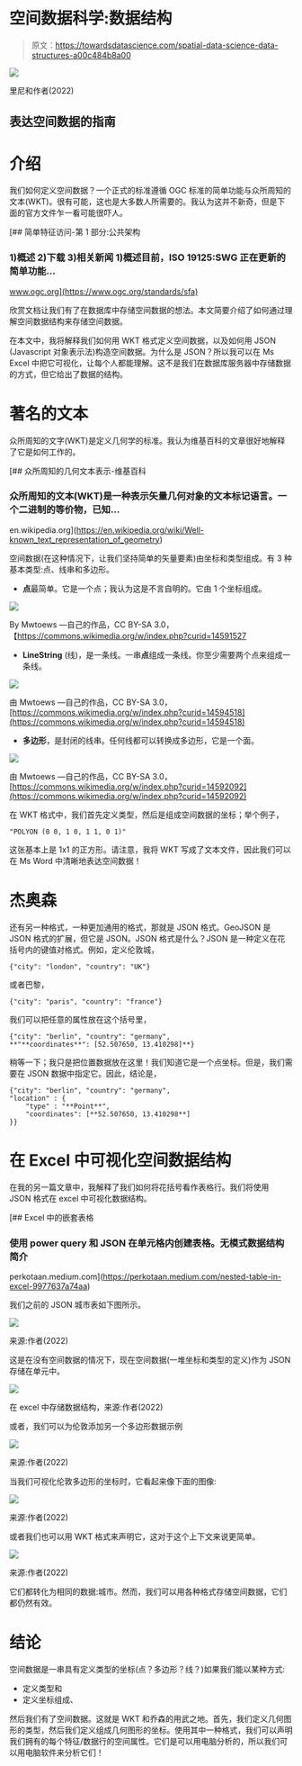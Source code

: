 # 空间数据科学:数据结构

> 原文：<https://towardsdatascience.com/spatial-data-science-data-structures-a00c484b8a00>

![](img/90a883a760056a40a0eeab35f7b40eb9.png)

里尼和作者(2022)

## 表达空间数据的指南

# 介绍

我们如何定义空间数据？一个正式的标准遵循 OGC 标准的简单功能与众所周知的文本(WKT)。很有可能，这也是大多数人所需要的。我认为这并不新奇，但是下面的官方文件乍一看可能很吓人。

[](https://www.ogc.org/standards/sfa) [## 简单特征访问-第 1 部分:公共架构

### 1)概述 2)下载 3)相关新闻 1)概述目前，ISO 19125:SWG 正在更新的简单功能…

www.ogc.org](https://www.ogc.org/standards/sfa) 

欣赏文档让我们有了在数据库中存储空间数据的想法。本文简要介绍了如何通过理解空间数据结构来存储空间数据。

在本文中，我将解释我们如何用 WKT 格式定义空间数据，以及如何用 JSON (Javascript 对象表示法)构造空间数据。为什么是 JSON？所以我可以在 Ms Excel 中把它可视化，让每个人都能理解。这不是我们在数据库服务器中存储数据的方式，但它给出了数据的结构。

# 著名的文本

众所周知的文字(WKT)是定义几何学的标准。我认为维基百科的文章很好地解释了它是如何工作的。

[](https://en.wikipedia.org/wiki/Well-known_text_representation_of_geometry) [## 众所周知的几何文本表示-维基百科

### 众所周知的文本(WKT)是一种表示矢量几何对象的文本标记语言。一个二进制的等价物，已知…

en.wikipedia.org](https://en.wikipedia.org/wiki/Well-known_text_representation_of_geometry) 

空间数据(在这种情况下，让我们坚持简单的矢量要素)由坐标和类型组成。有 3 种基本类型:点、线串和多边形。

*   **点**最简单。它是一个点；我认为这是不言自明的。它由 1 个坐标组成。

![](img/a0b1a93c2228e72a8701e7da3aaf84c7.png)

By Mwtoews —自己的作品，CC BY-SA 3.0，【https://commons.wikimedia.org/w/index.php?curid=14591527 

*   **LineString** (线)，是一条线。一串**点**组成一条线。你至少需要两个点来组成一条线。

![](img/d02a2389656c53feee4492bdfa692eb9.png)

由 Mwtoews —自己的作品，CC BY-SA 3.0，[https://commons.wikimedia.org/w/index.php?curid=14594518](https://commons.wikimedia.org/w/index.php?curid=14594518)

*   **多边形**，是封闭的线串。任何线都可以转换成多边形，它是一个面。

![](img/bfd9a5ad4d901f5b7db9de286b35cdc5.png)

由 Mwtoews —自己的作品，CC BY-SA 3.0，[https://commons.wikimedia.org/w/index.php?curid=14592092](https://commons.wikimedia.org/w/index.php?curid=14592092)

在 WKT 格式中，我们首先定义类型，然后是组成空间数据的坐标；举个例子，

```
"POLYON (0 0, 1 0, 1 1, 0 1)"
```

这张基本上是 1x1 的正方形。请注意，我将 WKT 写成了文本文件，因此我们可以在 Ms Word 中清晰地表达空间数据！

# 杰奥森

还有另一种格式，一种更加通用的格式，那就是 JSON 格式。GeoJSON 是 JSON 格式的扩展，但它是 JSON。JSON 格式是什么？JSON 是一种定义在花括号内的键值对格式。例如，定义伦敦城，

```
{"city": "london", "country": "UK"}
```

或者巴黎，

```
{"city": "paris", "country": "france"}
```

我们可以把任意的属性放在这个括号里，

```
{"city": "berlin", "country": "germany", 
**"**coordinates**": [52.507650, 13.410298]**}
```

稍等一下；我只是把位置数据放在这里！我们知道它是一个点坐标。但是，我们需要在 JSON 数据中指定它。因此，结论是，

```
{"city": "berlin", "country": "germany",
"location" : {
    "type" : "**Point**",
    "coordinates": [**52.507650, 13.410298**]
}}
```

# 在 Excel 中可视化空间数据结构

在我的另一篇文章中，我解释了我们如何将花括号看作表格行。我们将使用 JSON 格式在 excel 中可视化数据结构。

[](https://perkotaan.medium.com/nested-table-in-excel-9977637a74aa) [## Excel 中的嵌套表格

### 使用 power query 和 JSON 在单元格内创建表格。无模式数据结构简介

perkotaan.medium.com](https://perkotaan.medium.com/nested-table-in-excel-9977637a74aa) 

我们之前的 JSON 城市表如下图所示。

![](img/5e72073cb0344da68553a0342783175b.png)

来源:作者(2022)

这是在没有空间数据的情况下，现在空间数据(一堆坐标和类型的定义)作为 JSON 存储在单元中。

![](img/b02df03041af8e4ff48465ee9421eb34.png)

在 excel 中存储数据结构，来源:作者(2022)

或者，我们可以为伦敦添加另一个多边形数据示例

![](img/e45d9193f5035df2631ba55472b26324.png)

来源:作者(2022)

当我们可视化伦敦多边形的坐标时，它看起来像下面的图像:

![](img/8d1921791591edeba6d4e916e4209324.png)

来源:作者(2022)

或者我们也可以用 WKT 格式来声明它，这对于这个上下文来说更简单。

![](img/1d721177e543bc97188fa51dd9a3fc1a.png)

来源:作者(2022)

它们都转化为相同的数据:城市。然而，我们可以用各种格式存储空间数据，它们都仍然有效。

# 结论

空间数据是一串具有定义类型的坐标(点？多边形？线？)如果我们能以某种方式:

*   定义类型和
*   定义坐标组成、

然后我们有了空间数据。这就是 WKT 和乔森的用武之地。首先，我们定义几何图形的类型，然后我们定义组成几何图形的坐标。使用其中一种格式，我们可以声明我们拥有的每个特征/数据行的空间属性。它们是可以用电脑分析的，所以我们可以用电脑软件来分析它们！